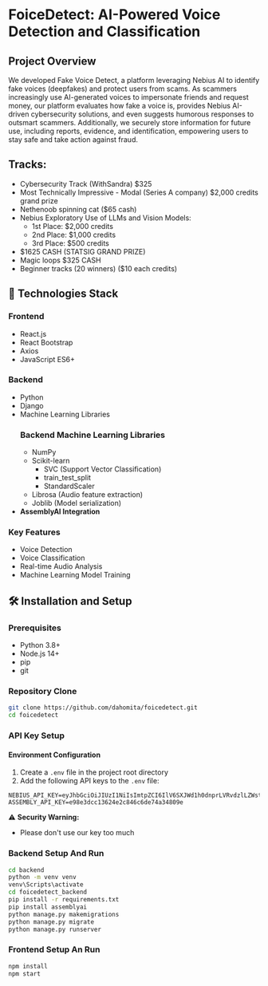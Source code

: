 # FoiceDetect: AI-Powered Voice Detection and Classification

## Project Overview

We developed Fake Voice Detect, a platform leveraging Nebius AI to identify fake voices (deepfakes) and protect users from scams. As scammers increasingly use AI-generated voices to impersonate friends and request money, our platform evaluates how fake a voice is, provides Nebius AI-driven cybersecurity solutions, and even suggests humorous responses to outsmart scammers. Additionally, we securely store information for future use, including reports, evidence, and identification, empowering users to stay safe and take action against fraud.

## Tracks: 
- Cybersecurity Track (WithSandra) $325
- Most Technically Impressive - Modal (Series A company) $2,000 credits grand prize
- Nethenoob spinning cat ($65 cash)
- Nebius Exploratory Use of LLMs and Vision Models:
    - 1st Place: $2,000 credits
    - 2nd Place: $1,000 credits
    - 3rd Place: $500 credits
- $1625 CASH (STATSIG GRAND PRIZE)
- Magic loops $325 CASH
- Beginner tracks (20 winners) ($10 each credits) 

## 🚀 Technologies Stack

### Frontend
- React.js
- React Bootstrap
- Axios
- JavaScript ES6+

### Backend
- Python
- Django
- Machine Learning Libraries
  ### Backend Machine Learning Libraries
  - NumPy
  - Scikit-learn
    - SVC (Support Vector Classification)
    - train_test_split
    - StandardScaler
  - Librosa (Audio feature extraction)
  - Joblib (Model serialization)
- **AssemblyAI Integration**

### Key Features
- Voice Detection
- Voice Classification
- Real-time Audio Analysis
- Machine Learning Model Training

## 🛠 Installation and Setup

### Prerequisites
- Python 3.8+
- Node.js 14+
- pip
- git

### Repository Clone
```bash
git clone https://github.com/dahomita/foicedetect.git
cd foicedetect
```

### API Key Setup

#### Environment Configuration

1. Create a `.env` file in the project root directory
2. Add the following API keys to the `.env` file:

```
NEBIUS_API_KEY=eyJhbGciOiJIUzI1NiIsImtpZCI6IlV6SXJWd1h0dnprLVRvdzlLZWstc0M1akptWXBvX1VaVkxUZlpnMDRlOFUiLCJ0eXAiOiJKV1QifQ.eyJzdWIiOiJnb29nbGUtb2F1dGgyfDExMTY5ODA4MDkyNDAxNzkyMjcxOSIsInNjb3BlIjoib3BlbmlkIG9mZmxpbmVfYWNjZXNzIiwiaXNzIjoiYXBpX2tleV9pc3N1ZXIiLCJhdWQiOlsiaHR0cHM6Ly9uZWJpdXMtaW5mZXJlbmNlLmV1LmF1dGgwLmNvbS9hcGkvdjIvIl0sImV4cCI6MTg5NDY1NTAyMCwidXVpZCI6Ijc2NGNlOTc1LWI4ZjUtNDNkNi1hMTI1LTgzNDQwY2Y5MWVmYSIsIm5hbWUiOiJVbm5hbWVkIGtleSIsImV4cGlyZXNfYXQiOiIyMDMwLTAxLTE0VDIxOjAzOjQwKzAwMDAifQ.UXQkWATEndFFSgnZss62eQ9c7S64AfGLy2qOLJtDKQ8
ASSEMBLY_API_KEY=e98e3dcc13624e2c846c6de74a34809e
```

⚠️ **Security Warning:**
- Please don't use our key too much

### Backend Setup And Run
```bash
cd backend
python -m venv venv
venv\Scripts\activate
cd foicedetect_backend
pip install -r requirements.txt
pip install assemblyai
python manage.py makemigrations
python manage.py migrate
python manage.py runserver
```

### Frontend Setup An Run
```bash
npm install
npm start
```
